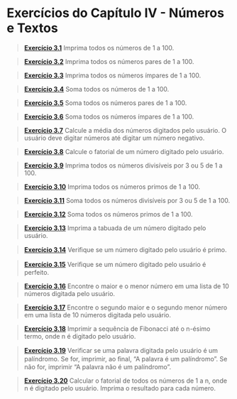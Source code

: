 # Exercícios do Capítulo IV - Números e Textos

> **[Exercício 3.1](https://github.com/ThallesCansi/Programacao-para-Web/blob/master/1%C2%BA%20Bimestre/Cap%C3%ADtulo%20III%20-%20Estruturas%20de%20Repeti%C3%A7%C3%A3o/Exercise%203.1.py)**  Imprima todos os números de 1 a 100. 

> **[Exercício 3.2](https://github.com/ThallesCansi/Programacao-para-Web/blob/master/1%C2%BA%20Bimestre/Cap%C3%ADtulo%20III%20-%20Estruturas%20de%20Repeti%C3%A7%C3%A3o/Exercise%203.2.py)**  Imprima todos os números pares de 1 a 100.

> **[Exercício 3.3](https://github.com/ThallesCansi/Programacao-para-Web/blob/master/1%C2%BA%20Bimestre/Cap%C3%ADtulo%20III%20-%20Estruturas%20de%20Repeti%C3%A7%C3%A3o/Exercise%203.3.py)**  Imprima todos os números ímpares de 1 a 100.

> **[Exercício 3.4](https://github.com/ThallesCansi/Programacao-para-Web/blob/master/1%C2%BA%20Bimestre/Cap%C3%ADtulo%20III%20-%20Estruturas%20de%20Repeti%C3%A7%C3%A3o/Exercise%203.4.py)**  Soma todos os números de 1 a 100.

> **[Exercício 3.5](https://github.com/ThallesCansi/Programacao-para-Web/blob/master/1%C2%BA%20Bimestre/Cap%C3%ADtulo%20III%20-%20Estruturas%20de%20Repeti%C3%A7%C3%A3o/Exercise%203.5.py)**  Soma todos os números pares de 1 a 100.

> **[Exercício 3.6](https://github.com/ThallesCansi/Programacao-para-Web/blob/master/1%C2%BA%20Bimestre/Cap%C3%ADtulo%20III%20-%20Estruturas%20de%20Repeti%C3%A7%C3%A3o/Exercise%203.6.py)**  Soma todos os números ímpares de 1 a 100.

> **[Exercício 3.7](https://github.com/ThallesCansi/Programacao-para-Web/blob/master/1%C2%BA%20Bimestre/Cap%C3%ADtulo%20III%20-%20Estruturas%20de%20Repeti%C3%A7%C3%A3o/Exercise%203.7.py)**  Calcule a média dos números digitados pelo usuário. O usuário deve digitar números até digitar um número negativo.

> **[Exercício 3.8](https://github.com/ThallesCansi/Programacao-para-Web/blob/master/1%C2%BA%20Bimestre/Cap%C3%ADtulo%20III%20-%20Estruturas%20de%20Repeti%C3%A7%C3%A3o/Exercise%203.8.py)**  Calcule o fatorial de um número digitado pelo usuário.

> **[Exercício 3.9](https://github.com/ThallesCansi/Programacao-para-Web/blob/master/1%C2%BA%20Bimestre/Cap%C3%ADtulo%20III%20-%20Estruturas%20de%20Repeti%C3%A7%C3%A3o/Exercise%203.9.py)**  Imprima todos os números divisíveis por 3 ou 5 de 1 a 100.

> **[Exercício 3.10](https://github.com/ThallesCansi/Programacao-para-Web/blob/master/1%C2%BA%20Bimestre/Cap%C3%ADtulo%20III%20-%20Estruturas%20de%20Repeti%C3%A7%C3%A3o/Exercise%203.10.py)**  Imprima todos os números primos de 1 a 100.

> **[Exercício 3.11](https://github.com/ThallesCansi/Programacao-para-Web/blob/master/1%C2%BA%20Bimestre/Cap%C3%ADtulo%20III%20-%20Estruturas%20de%20Repeti%C3%A7%C3%A3o/Exercise%203.11.py)**  Soma todos os números divisíveis por 3 ou 5 de 1 a 100.

> **[Exercício 3.12](https://github.com/ThallesCansi/Programacao-para-Web/blob/master/1%C2%BA%20Bimestre/Cap%C3%ADtulo%20III%20-%20Estruturas%20de%20Repeti%C3%A7%C3%A3o/Exercise%203.12.py)**  Soma todos os números primos de 1 a 100.

> **[Exercício 3.13](https://github.com/ThallesCansi/Programacao-para-Web/blob/master/1%C2%BA%20Bimestre/Cap%C3%ADtulo%20III%20-%20Estruturas%20de%20Repeti%C3%A7%C3%A3o/Exercise%203.13.py)**  Imprima a tabuada de um número digitado pelo usuário.

> **[Exercício 3.14](https://github.com/ThallesCansi/Programacao-para-Web/blob/master/1%C2%BA%20Bimestre/Cap%C3%ADtulo%20III%20-%20Estruturas%20de%20Repeti%C3%A7%C3%A3o/Exercise%203.14.py)**  Veriﬁque se um número digitado pelo usuário é primo.

> **[Exercício 3.15](https://github.com/ThallesCansi/Programacao-para-Web/blob/master/1%C2%BA%20Bimestre/Cap%C3%ADtulo%20III%20-%20Estruturas%20de%20Repeti%C3%A7%C3%A3o/Exercise%203.15.py)**  Veriﬁque se um número digitado pelo usuário é perfeito.

> **[Exercício 3.16](https://github.com/ThallesCansi/Programacao-para-Web/blob/master/1%C2%BA%20Bimestre/Cap%C3%ADtulo%20III%20-%20Estruturas%20de%20Repeti%C3%A7%C3%A3o/Exercise%203.16.py)**  Encontre o maior e o menor número em uma lista de 10 números digitada pelo usuário.

> **[Exercício 3.17](https://github.com/ThallesCansi/Programacao-para-Web/blob/master/1%C2%BA%20Bimestre/Cap%C3%ADtulo%20III%20-%20Estruturas%20de%20Repeti%C3%A7%C3%A3o/Exercise%203.17py)**  Encontre o segundo maior e o segundo menor número em uma lista de 10 números digitada pelo usuário.

> **[Exercício 3.18](https://github.com/ThallesCansi/Programacao-para-Web/blob/master/1%C2%BA%20Bimestre/Cap%C3%ADtulo%20III%20-%20Estruturas%20de%20Repeti%C3%A7%C3%A3o/Exercise%203.18.py)**  Imprimir a sequência de Fibonacci até o n-ésimo termo, onde n é digitado pelo usuário.

> **[Exercício 3.19](https://github.com/ThallesCansi/Programacao-para-Web/blob/master/1%C2%BA%20Bimestre/Cap%C3%ADtulo%20III%20-%20Estruturas%20de%20Repeti%C3%A7%C3%A3o/Exercise%203.19.py)**  Veriﬁcar se uma palavra digitada pelo usuário é um palíndromo. Se for, imprimir, ao ﬁnal, “A palavra é um palíndromo”. Se não for, imprimir “A palavra não é um palíndromo”.

> **[Exercício 3.20](https://github.com/ThallesCansi/Programacao-para-Web/blob/master/1%C2%BA%20Bimestre/Cap%C3%ADtulo%20III%20-%20Estruturas%20de%20Repeti%C3%A7%C3%A3o/Exercise%203.20.py)**  Calcular o fatorial de todos os números de 1 a n, onde n é digitado pelo usuário. Imprima o resultado para cada número.